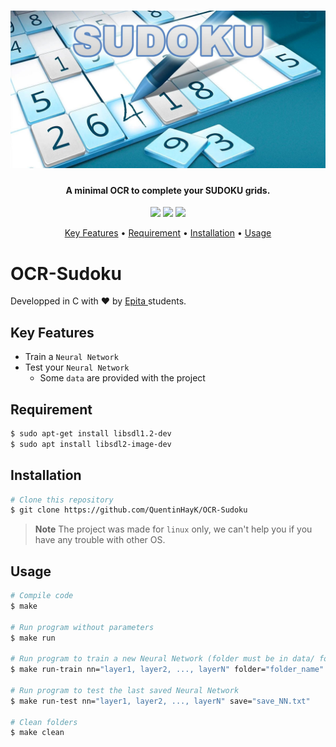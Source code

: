 <h1 align="center">
  <img src="banner.jpg" width="1000">
</h1>

<h4 align="center">A minimal OCR to complete your SUDOKU grids.</h4>

<p align="center">
  <img src="https://img.shields.io/github/repo-size/QuentinHayK/OCR-Sudoku">
  <img src="https://img.shields.io/github/downloads/QuentinHayK/OCR-Sudoku/total">
  <img src="https://img.shields.io/github/last-commit/QuentinHayK/OCR-Sudoku">
</p>

<p align="center">
  <a href="#key-features">Key Features</a> •
  <a href="#requirement">Requirement</a> •
  <a href="#installation">Installation</a> •
   <a href="#usage">Usage</a>
</p>

# OCR-Sudoku
Developped in C with ❤ by <a href="https://www.epita.fr" target="_blank"> Epita </a> students.

## Key Features

* Train a `Neural Network`
* Test your `Neural Network`
  - Some `data` are provided with the project

## Requirement
```bash
$ sudo apt-get install libsdl1.2-dev
$ sudo apt install libsdl2-image-dev 
```

## Installation
```bash
# Clone this repository
$ git clone https://github.com/QuentinHayK/OCR-Sudoku
```
> **Note**
> The project was made for `linux` only, we can't help you if you have any trouble with other OS.

## Usage
```bash
# Compile code
$ make

# Run program without parameters
$ make run

# Run program to train a new Neural Network (folder must be in data/ folder) and layerI are integers (number of nodes p/ layer)
$ make run-train nn="layer1, layer2, ..., layerN" folder="folder_name" save="save_NN.txt"

# Run program to test the last saved Neural Network
$ make run-test nn="layer1, layer2, ..., layerN" save="save_NN.txt"

# Clean folders
$ make clean
```

